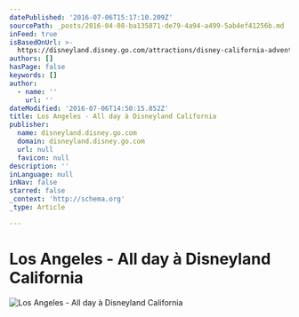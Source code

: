 ```yaml
---
datePublished: '2016-07-06T15:17:10.209Z'
sourcePath: _posts/2016-04-08-ba135871-de79-4a94-a499-5ab4ef41256b.md
inFeed: true
isBasedOnUrl: >-
  https://disneyland.disney.go.com/attractions/disney-california-adventure/radiator-springs-racers/
authors: []
hasPage: false
keywords: []
author:
  - name: ''
    url: ''
dateModified: '2016-07-06T14:50:15.852Z'
title: Los Angeles - All day à Disneyland California
publisher:
  name: disneyland.disney.go.com
  domain: disneyland.disney.go.com
  url: null
  favicon: null
description: ''
inLanguage: null
inNav: false
starred: false
_context: 'http://schema.org'
_type: Article

---
```

# Los Angeles - All day à Disneyland California
![Los Angeles - All day à Disneyland California](https://s3-us-west-2.amazonaws.com/the-grid-img/p/bb115564f060eaf47263a7bcbc0690409545cb7f.jpg)